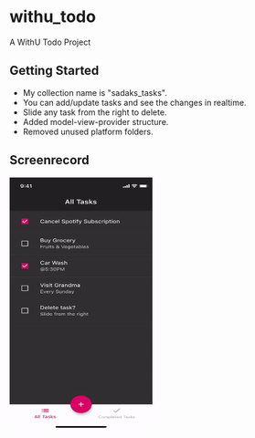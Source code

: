 # withu_todo

A WithU Todo Project

## Getting Started

- My collection name is "sadaks_tasks".
- You can add/update tasks and see the changes in realtime.
- Slide any task from the right to delete.
- Added model-view-provider structure.
- Removed unused platform folders.

## Screenrecord
<p>
	<img src="https://github.com/sadaks-me/withu-todo/blob/master/screens/record.gif?raw=true" width="250" height="443"/>
</p>

